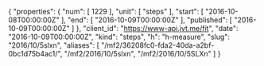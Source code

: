 {
  "properties": {
    "num": [
      1229
    ],
    "unit": [
      "steps"
    ],
    "start": [
      "2016-10-08T00:00:00Z"
    ],
    "end": [
      "2016-10-09T00:00:00Z"
    ],
    "published": [
      "2016-10-09T00:00:00Z"
    ]
  },
  "client_id": "https://www-api.jvt.me/fit",
  "date": "2016-10-09T00:00:00Z",
  "kind": "steps",
  "h": "h-measure",
  "slug": "2016/10/5slxn",
  "aliases": [
    "/mf2/36208fc0-fda2-40da-a2bf-0bc1d75b4ac1/",
    "/mf2/2016/10/5slxn",
    "/mf2/2016/10/5SLXn"
  ]
}
